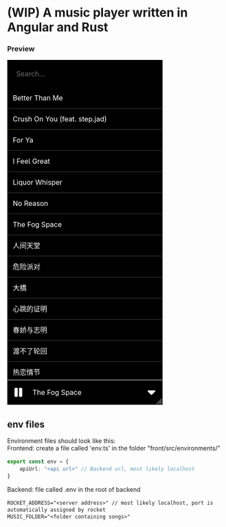 

# (WIP) A music player written in Angular and Rust

### Preview
![preview](./assets/preview.png)


## env files
Environment files should look like this:
<br>
Frontend: create a file called 'env.ts' in the folder "front/src/environments/"
```ts
export const env = {
    apiUrl: "<api url>" // Backend url, most likely localhost
}
```
Backend: file called .env in the root of backend
```console
ROCKET_ADDRESS="<server address>" // most likely localhost, port is automatically assigned by rocket
MUSIC_FOLDER="<folder containing songs>"
```

